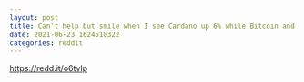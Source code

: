 ```yaml
--- 
layout: post 
title: Can't help but smile when I see Cardano up 6% while Bitcoin and Ether are down 5% 
date: 2021-06-23 1624510322 
categories: reddit 
--- 
```

https://redd.it/o6tvlp